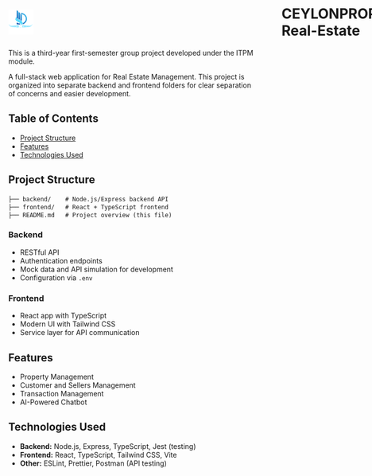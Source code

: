 <h1 style="display: flex; align-items: center;">
  <img src="images/logo.png" alt="Project Logo" width="50" style="margin-right: 500px;"/>
  CEYLONPROP-Real-Estate
</h1>


This is a third-year first-semester group project developed under the ITPM module. 

A full-stack web application for Real Estate Management. This project is organized into separate backend and frontend folders for clear separation of concerns and easier development.

## Table of Contents
- [Project Structure](#project-structure)
- [Features](#features)
- [Technologies Used](#technologies-used)

## Project Structure
```
├── backend/    # Node.js/Express backend API
├── frontend/   # React + TypeScript frontend
├── README.md   # Project overview (this file)
```

### Backend
- RESTful API
- Authentication endpoints
- Mock data and API simulation for development
- Configuration via `.env`

### Frontend
- React app with TypeScript
- Modern UI with Tailwind CSS
- Service layer for API communication

## Features
- Property Management
- Customer and Sellers Management 
- Transaction Management
- AI-Powered Chatbot

## Technologies Used
- **Backend:** Node.js, Express, TypeScript, Jest (testing)
- **Frontend:** React, TypeScript, Tailwind CSS, Vite
- **Other:** ESLint, Prettier, Postman (API testing)

